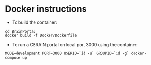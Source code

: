 # Docker instructions

* To build the container:
```
cd BrainPortal
docker build -f Docker/Dockerfile
```

* To run a CBRAIN portal on local port 3000 using the container:
```
MODE=development PORT=3000 USERID=`id -u` GROUPID=`id -g` docker-compose up
```
